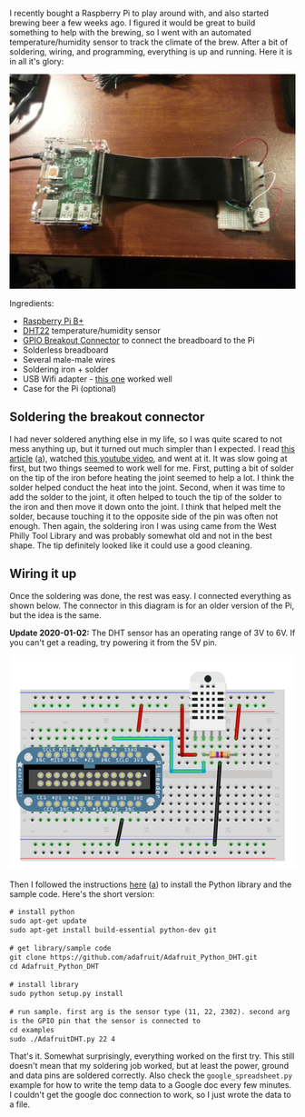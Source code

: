 ---
---

I recently bought a Raspberry Pi to play around with, and also started brewing beer a few weeks ago. I figured it would be great to build something to help with the brewing, so I went with an automated temperature/humidity sensor to track the climate of the brew. After a bit of soldering, wiring, and programming, everything is up and running. Here it is in all it's glory:

![](/img/raspi-weather-station.jpg)

Ingredients:

- [Raspberry Pi B+](http://www.raspberrypi.org/products/model-b-plus/)
- [DHT22](http://www.adafruit.com/products/385) temperature/humidity sensor
- [GPIO Breakout Connector](https://www.adafruit.com/products/1990) to connect the breadboard to the Pi
- Solderless breadboard
- Several male-male wires
- Soldering iron + solder
- USB Wifi adapter - [this one](http://www.amazon.com/gp/product/B003MTTJOY) worked well
- Case for the Pi (optional)

## Soldering the breakout connector

I had never soldered anything else in my life, so I was quite scared to not mess anything up, but it turned out much simpler than I expected. I read [this article](http://www.aaroncake.net/electronics/solder.htm) ([a](/archive/www.aaroncake.net~electronics~solder.htm.html)), watched [this youtube video](https://www.youtube.com/watch?v=I_NU2ruzyc4), and went at it. It was slow going at first, but two things seemed to work well for me. First, putting a bit of solder on the tip of the iron before heating the joint seemed to help a lot. I think the solder helped conduct the heat into the joint. Second, when it was time to add the solder to the joint, it often helped to touch the tip of the solder to the iron and then move it down onto the joint. I think that helped melt the solder, because touching it to the opposite side of the pin was often not enough. Then again, the soldering iron I was using came from the West Philly Tool Library and was probably somewhat old and not in the best shape. The tip definitely looked like it could use a good cleaning.

## Wiring it up

Once the soldering was done, the rest was easy. I connected everything as shown below. The connector in this diagram is for an older version of the Pi, but the idea is the same.

**Update 2020-01-02:** The DHT sensor has an operating range of 3V to 6V. If you can't get a reading, try powering it from the 5V pin.

![](/img/raspi-dht22-wiring.gif)

Then I followed the instructions [here](https://learn.adafruit.com/dht-humidity-sensing-on-raspberry-pi-with-gdocs-logging/software-install-updated) ([a](/archive/learn.adafruit.com~dht-humidity-sensing-on-raspberry-pi-with-gdocs-logging~software-install-updated.html)) to install the Python library and the sample code. Here's the short version:

	# install python
    sudo apt-get update
	sudo apt-get install build-essential python-dev git

    # get library/sample code
    git clone https://github.com/adafruit/Adafruit_Python_DHT.git
	cd Adafruit_Python_DHT

    # install library
    sudo python setup.py install

    # run sample. first arg is the sensor type (11, 22, 2302). second arg is the GPIO pin that the sensor is connected to
    cd examples
    sudo ./AdafruitDHT.py 22 4

That's it. Somewhat surprisingly, everything worked on the first try. This still doesn't mean that my soldering job worked, but at least the power, ground and data pins are soldered correctly. Also check the `google_spreadsheet.py` example for how to write the temp data to a Google doc every few minutes. I couldn't get the google doc connection to work, so I just wrote the data to a file.
